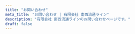 ```yaml
---
title: "お問い合わせ"
meta_title: "お問い合わせ | 有限会社 南西流通ライン"
description: "有限会社 南西流通ラインのお問い合わせページです。"
draft: false
---
```

